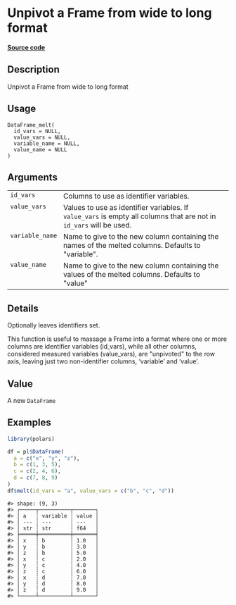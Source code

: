 

# Unpivot a Frame from wide to long format

[**Source code**](https://github.com/pola-rs/r-polars/tree/main/R/dataframe__frame.R#L1374)

## Description

Unpivot a Frame from wide to long format

## Usage

<pre><code class='language-R'>DataFrame_melt(
  id_vars = NULL,
  value_vars = NULL,
  variable_name = NULL,
  value_name = NULL
)
</code></pre>

## Arguments

<table>
<tr>
<td style="white-space: nowrap; font-family: monospace; vertical-align: top">
<code id="DataFrame_melt_:_id_vars">id_vars</code>
</td>
<td>
Columns to use as identifier variables.
</td>
</tr>
<tr>
<td style="white-space: nowrap; font-family: monospace; vertical-align: top">
<code id="DataFrame_melt_:_value_vars">value_vars</code>
</td>
<td>
Values to use as identifier variables. If <code>value_vars</code> is
empty all columns that are not in <code>id_vars</code> will be used.
</td>
</tr>
<tr>
<td style="white-space: nowrap; font-family: monospace; vertical-align: top">
<code id="DataFrame_melt_:_variable_name">variable_name</code>
</td>
<td>
Name to give to the new column containing the names of the melted
columns. Defaults to "variable".
</td>
</tr>
<tr>
<td style="white-space: nowrap; font-family: monospace; vertical-align: top">
<code id="DataFrame_melt_:_value_name">value_name</code>
</td>
<td>
Name to give to the new column containing the values of the melted
columns. Defaults to "value"
</td>
</tr>
</table>

## Details

Optionally leaves identifiers set.

This function is useful to massage a Frame into a format where one or
more columns are identifier variables (id_vars), while all other
columns, considered measured variables (value_vars), are "unpivoted" to
the row axis, leaving just two non-identifier columns, ‘variable’ and
‘value’.

## Value

A new <code>DataFrame</code>

## Examples

``` r
library(polars)

df = pl$DataFrame(
  a = c("x", "y", "z"),
  b = c(1, 3, 5),
  c = c(2, 4, 6),
  d = c(7, 8, 9)
)
df$melt(id_vars = "a", value_vars = c("b", "c", "d"))
```

    #> shape: (9, 3)
    #> ┌─────┬──────────┬───────┐
    #> │ a   ┆ variable ┆ value │
    #> │ --- ┆ ---      ┆ ---   │
    #> │ str ┆ str      ┆ f64   │
    #> ╞═════╪══════════╪═══════╡
    #> │ x   ┆ b        ┆ 1.0   │
    #> │ y   ┆ b        ┆ 3.0   │
    #> │ z   ┆ b        ┆ 5.0   │
    #> │ x   ┆ c        ┆ 2.0   │
    #> │ y   ┆ c        ┆ 4.0   │
    #> │ z   ┆ c        ┆ 6.0   │
    #> │ x   ┆ d        ┆ 7.0   │
    #> │ y   ┆ d        ┆ 8.0   │
    #> │ z   ┆ d        ┆ 9.0   │
    #> └─────┴──────────┴───────┘
